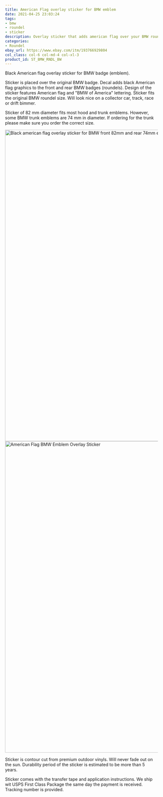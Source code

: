 ```yaml
---
title: American Flag overlay sticker for BMW emblem
date: 2021-04-25 23:03:24
tags:
- bmw
- roundel
- sticker
description: Overlay sticker that adds american flag over your BMW roundel emblem. Sticker features BMW of America lettering on the bottom.
categories:
- Roundel
ebay_url: https://www.ebay.com/itm/193766929804
col_class: col-6 col-md-4 col-xl-3
product_id: ST_BMW_RNDL_BW
---
```


Black American flag overlay sticker for BMW badge (emblem).

<!-- more -->

Sticker is placed over the original BMW badge. Decal adds black American flag graphics to the front and rear BMW badges (roundels). Design of the sticker features American flag and "BMW of America" lettering. Sticker fits the original BMW roundel size. Will look nice on a collector car, track, race or drift bimmer.

Sticker of 82 mm diameter fits most hood and trunk emblems. However, some BMW trunk emblems are 74 mm in diameter. If ordering for the trunk please make sure you order the correct size.

<div class="row">
    <div class="col-12 col-md-6">
        <img class="content-image" src="black-flag-roundel-bmw-sticker.jpg" alt="Black american flag overlay sticker for BMW front 82mm and rear 74mm emblems" width="1024" height="1024"/>
    </div>
    <div class="col-12 col-md-6">
        <img class="content-image" src="black-bmw-of-america-roundel-sticker.jpg" alt="American Flag BMW Emblem Overlay Sticker" width="1024" height="1024"/>    
    </div>
</div>

Sticker is contour cut from premium outdoor vinyls. Will never fade out on the sun. Durability period of the sticker is estimated to be more than 5 years.

Sticker comes with the transfer tape and application instructions. We ship wit USPS First Class Package the same day the payment is received. Tracking number is provided.